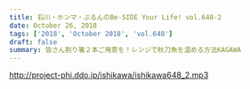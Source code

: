 ```yaml
---
title: 石川・ホンマ・ぶるんのBe-SIDE Your Life! vol.648-2
date: October 26, 2018
tags: ['2018', 'October 2018', 'vol.648']
draft: false
summary: 皆さん割り箸２本ご用意を！レンジで秋刀魚を温める方法KAGAWA
---
```


http://project-phi.ddo.jp/ishikawa/ishikawa648_2.mp3